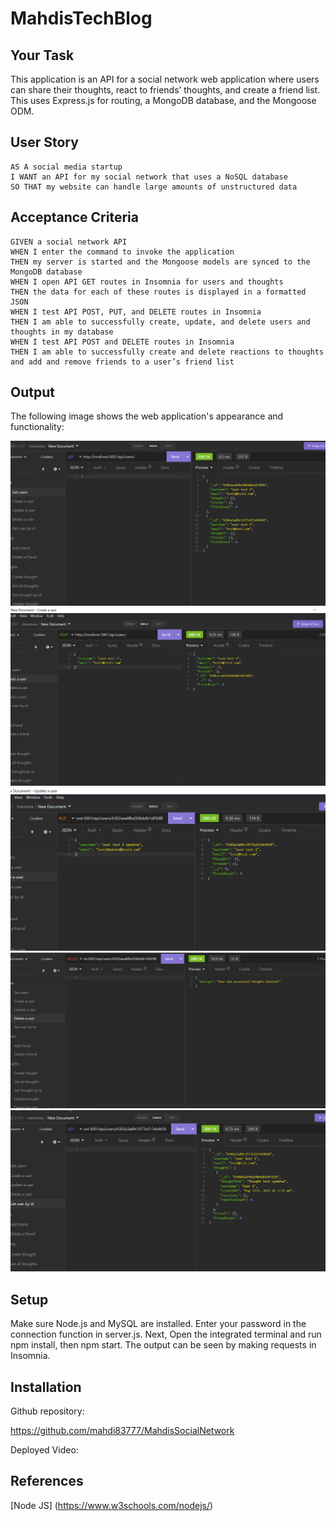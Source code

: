 # MahdisTechBlog

## Your Task

This application is an API for a social network web application where users can share their thoughts, react to friends’ thoughts, and create a friend list. This uses Express.js for routing, a MongoDB database, and the Mongoose ODM.

## User Story

```
AS A social media startup
I WANT an API for my social network that uses a NoSQL database
SO THAT my website can handle large amounts of unstructured data

```

## Acceptance Criteria

```
GIVEN a social network API
WHEN I enter the command to invoke the application
THEN my server is started and the Mongoose models are synced to the MongoDB database
WHEN I open API GET routes in Insomnia for users and thoughts
THEN the data for each of these routes is displayed in a formatted JSON
WHEN I test API POST, PUT, and DELETE routes in Insomnia
THEN I am able to successfully create, update, and delete users and thoughts in my database
WHEN I test API POST and DELETE routes in Insomnia
THEN I am able to successfully create and delete reactions to thoughts and add and remove friends to a user’s friend list
```

## Output

The following image shows the web application's appearance and functionality:

!["MahdisSocialNetwork".](./images/screenshot1.PNG)
!["MahdisSocialNetwork".](./images/screenshot2.PNG)
!["MahdisSocialNetwork".](./images/screenshot3.PNG)
!["MahdisSocialNetwork".](./images/screenshot4.PNG)
!["MahdisSocialNetwork".](./images/screenshot5.PNG)

## Setup

Make sure Node.js and MySQL are installed. Enter your password in the connection function in server.js. Next, Open the integrated terminal and run npm install, then npm start. The output can be seen by making requests in Insomnia.

## Installation

Github repository:

https://github.com/mahdi83777/MahdisSocialNetwork

Deployed Video:



## References

[Node JS] (https://www.w3schools.com/nodejs/)
